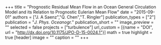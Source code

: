 +++
title = "Prognostic Residual Mean Flow in an Ocean General Circulation Model and its Relation to Prognostic Eulerian Mean Flow"
date = "2015-09-01"
authors = ["J. A Saenz","Q. Chen","T. Ringler"]
publication_types = ["2"]
publication = "_J. Phys. Oceanogr._"
publication_short = ""
image_preview = ""
selected = false
projects = ["turbulence"]
url_custom = [{name = "DOI", url = "http://dx.doi.org/10.1175/JPO-D-15-0024.1"}]
math = true
highlight = true
[header]
image = ""
caption = ""
+++

